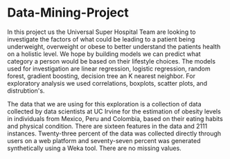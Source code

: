 # Data-Mining-Project

In this project us the Universal Super Hospital Team are looking to investigate the factors of what could be leading to a patient being underweight, overweight or obese to better understand the patients health on a holistic level. We hope by building models we can predict what category a person would be based on their lifestyle choices. The models used for investigation are linear regression, logistic regression, random forest, gradient boosting, decision tree an K nearest neighbor. For exploratory analysis we used correlations, boxplots, scatter plots, and distrubtion's.
 
The data that we are using for this exploration is a collection of data collected by data scientists at UC Irvine for the estimation of obesity levels in individuals from Mexico, Peru and Colombia, based on their eating habits and physical condition. There are sixteen features in the data and 2111 instances. Twenty-three percent of the data was collected directly through users on a web platform and seventy-seven percent was generated synthetically using a Weka tool. There are no missing values.  

